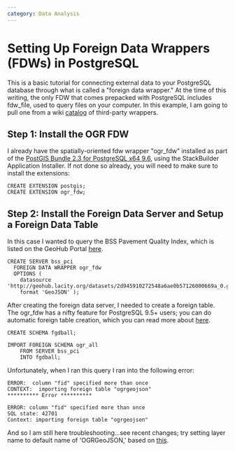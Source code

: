 ```yaml
---
category: Data Analysis
---
```

# Setting Up Foreign Data Wrappers (FDWs) in PostgreSQL
This is a basic tutorial for connecting external data to your PostgreSQL database through what is called a "foreign data wrapper." 
At the time of this writing, the only FDW that comes prepacked with PostgreSQL includes fdw_file, used to query files on your computer. 
In this example, I am going to pull one from a wiki [catalog](http://wiki.postgresql.org/wiki/Foreign_data_wrappers) of third-party wrappers.

## Step 1: Install the OGR FDW
I already have the spatially-oriented fdw wrapper "ogr_fdw" installed as part of 
the [PostGIS Bundle 2.3 for PostgreSQL x64 9.6](http://postgis.net/windows_downloads/),
using the StackBuilder Application Installer. If not done so already, you will need to make
sure to install the extensions:
```
CREATE EXTENSION postgis;
CREATE EXTENSION ogr_fdw;
```

## Step 2: Install the Foreign Data Server and Setup a Foreign Data Table
In this case I wanted to query the BSS Pavement Quality Index, which is listed on the GeoHub Portal [here](http://geohub.lacity.org/datasets/2d945910272548a6ae0b57126000669a_0?geometry=-121.027%2C33.679%2C-115.8%2C34.362&uiTab=table).
```
CREATE SERVER bss_pci
  FOREIGN DATA WRAPPER ogr_fdw
  OPTIONS (
    datasource 'http://geohub.lacity.org/datasets/2d945910272548a6ae0b57126000669a_0.geojson',
    format 'GeoJSON' );
```
After creating the foreign data server, I needed to create a foreign table. The ogr_fdw has a nifty feature for PostgreSQL 9.5+ users; 
you can do automatic foreign table creation, which you can read more about [here](https://github.com/pramsey/pgsql-ogr-fdw).
```
CREATE SCHEMA fgdball;

IMPORT FOREIGN SCHEMA ogr_all 
	FROM SERVER bss_pci 
    INTO fgdball;
```
Unfortunately, when I ran this query I ran into the following error:
```
ERROR:  column "fid" specified more than once
CONTEXT:  importing foreign table "ogrgeojson"
********** Error **********

ERROR: column "fid" specified more than once
SQL state: 42701
Context: importing foreign table "ogrgeojson"
```
And so I am still here troubleshooting...see recent changes; try setting layer name to default name of 'OGRGeoJSON,' based on [this](http://www.gdal.org/drv_geojson.html).

